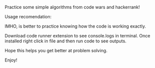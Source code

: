 Practice some simple algorithms from code wars and hackerrank!

Usage recomendation:

IMHO, is better to practice knowing how the code is working exactly.

Download code runner extension to see console.logs in terminal.
Once installed right click in file and then run code to see outputs.

Hope this helps you get better at problem solving.

Enjoy!
